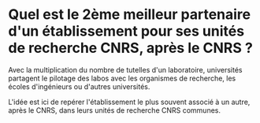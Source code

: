 # Quel est le 2ème meilleur partenaire d'un établissement pour ses unités de recherche CNRS, après le CNRS ?

Avec la multiplication du nombre de tutelles d'un laboratoire, universités partagent le pilotage des labos avec les organismes de recherche, les écoles d'ingénieurs ou d'autres universités.

L'idée est ici de repérer l'établissement le plus souvent associé à un autre, après le CNRS, dans leurs unités de recherche CNRS communes.

